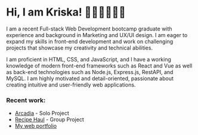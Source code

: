 # Hi, I am Kriska! 👧🏻🇵🇭👋🏼    

I am a recent Full-stack Web Development bootcamp graduate with experience and background in Marketing and UX/UI design. I am eager to expand my skills in front-end development and work on challenging projects that showcase my creativity and technical abilities. 

I am proficient in HTML, CSS, and JavaScript, and I have a working knowledge of modern front-end frameworks such as React and Vue as well as back-end technologies such as Node.js, Express.js, RestAPI, and MySQL. I am highly motivated and detail-oriented, passionate about creating intuitive and user-friendly web applications.
    
### Recent work:   
* [Arcadia](https://github.com/krdlange/arcadia) - Solo Project  
* [Recipe Haul](https://github.com/krdlange/recipehaul) - Group Project  
* [My web portfolio](https://kdelange-portfolio.vercel.app/) 


<!---
krdlange/krdlange is a ✨ special ✨ repository because its `README.md` (this file) appears on your GitHub profile.
You can click the Preview link to take a look at your changes.
--->
